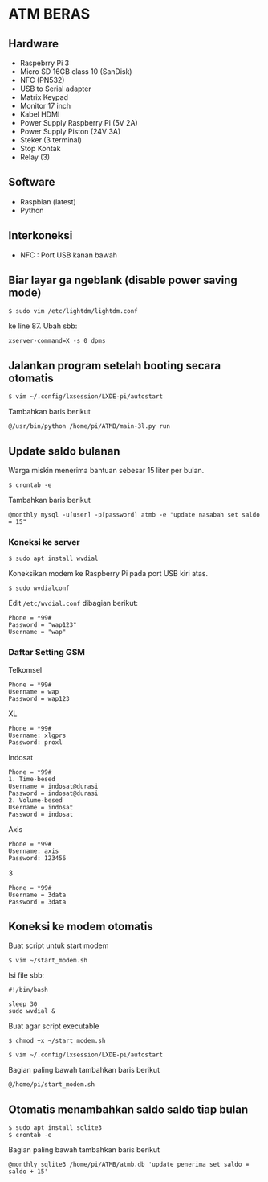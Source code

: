# ATM BERAS

## Hardware
- Raspebrry Pi 3
- Micro SD 16GB class 10 (SanDisk)
- NFC (PN532)
- USB to Serial adapter
- Matrix Keypad
- Monitor 17 inch
- Kabel HDMI
- Power Supply Raspberry Pi (5V 2A)
- Power Supply Piston (24V 3A)
- Steker (3 terminal)
- Stop Kontak
- Relay (3)

## Software
- Raspbian (latest)
- Python

## Interkoneksi

- NFC : Port USB kanan bawah

## Biar layar ga ngeblank (disable power saving mode)

```
$ sudo vim /etc/lightdm/lightdm.conf
```

ke line 87. Ubah sbb:

```
xserver-command=X -s 0 dpms
```

## Jalankan program setelah booting secara otomatis

```
$ vim ~/.config/lxsession/LXDE-pi/autostart
```
Tambahkan baris berikut
```
@/usr/bin/python /home/pi/ATMB/main-3l.py run
```

## Update saldo bulanan
Warga miskin menerima bantuan sebesar 15 liter per bulan.

```
$ crontab -e
```
Tambahkan baris berikut
```
@monthly mysql -u[user] -p[password] atmb -e "update nasabah set saldo = 15"
```

### Koneksi ke server

```
$ sudo apt install wvdial
```

Koneksikan modem ke Raspberry Pi pada port USB kiri atas.

```
$ sudo wvdialconf
```

Edit ```/etc/wvdial.conf``` dibagian berikut:

```
Phone = *99#
Password = "wap123"
Username = "wap"
```

### Daftar Setting GSM

Telkomsel
```
Phone = *99#
Username = wap
Password = wap123
```

XL
```
Phone = *99#
Username: xlgprs
Password: proxl
```

Indosat
```
Phone = *99#
1. Time-besed
Username = indosat@durasi
Password = indosat@durasi
2. Volume-besed
Username = indosat
Password = indosat
```

Axis
```
Phone = *99#
Username: axis
Password: 123456
```

3
```
Phone = *99#
Username = 3data
Password = 3data
```

## Koneksi ke modem otomatis

Buat script untuk start modem

```
$ vim ~/start_modem.sh
```

Isi file sbb:

```
#!/bin/bash

sleep 30
sudo wvdial &
```

Buat agar script executable

```
$ chmod +x ~/start_modem.sh
```

```
$ vim ~/.config/lxsession/LXDE-pi/autostart
```

Bagian paling bawah tambahkan baris berikut

```
@/home/pi/start_modem.sh
```

## Otomatis menambahkan saldo saldo tiap bulan

```
$ sudo apt install sqlite3
$ crontab -e
```

Bagian paling bawah tambahkan baris berikut

```
@monthly sqlite3 /home/pi/ATMB/atmb.db 'update penerima set saldo = saldo + 15'
```
